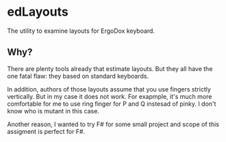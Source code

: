# edLayouts

The utility to examine layouts for ErgoDox keyboard.

## Why?

There are plenty tools already that estimate layouts.
But they all have the one fatal flaw: they based on standard keyboards.

In addition, authors of those layouts assume that you use fingers strictly vertically.
But in my case it does not work.
For exapmple, it's much more comfortable for me to use ring finger for P and Q instesad of pinky.
I don't know who is mutant in this case.

Another reason, I wanted to try F# for some small project and scope of this assigment is perfect for F#.
